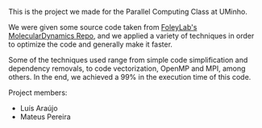 This is the project we made for the Parallel Computing Class at UMinho.

We were given some source code taken from [FoleyLab's MolecularDynamics Repo](https://github.com/FoleyLab/MolecularDynamics "Molecular Dynamics"), and we applied a variety of techniques in order to optimize the code and generally make it faster.

Some of the techniques used range from simple code simplification and dependency removals, to code vectorization, OpenMP and MPI, among others. In the end, we achieved a 99% in the execution time of this code.

Project members:
- Luís Araújo
- Mateus Pereira
